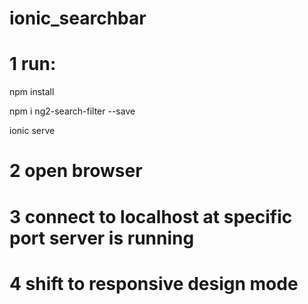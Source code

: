 # ionic_searchbar

# 1 run:

npm install

npm i ng2-search-filter --save

ionic serve

# 2 open browser

# 3 connect to localhost at specific port server is running

# 4 shift to responsive design mode 
